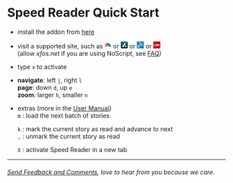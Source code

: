 Speed Reader Quick Start
========================

- install the addon from [here](https://raw.github.com/xfosdev/SpeedReader/raw/master/archive/SpeedReader-2.0.5.xpi)

- visit a supported site, such as
[![cnbc](sites/cnbc.png)](http://www.cnbc.com/) or
[![slashdot](sites/slashdot.png)](http://slashdot.org/) or
[![engadget](sites/engadget.png)](http://www.engadget.com/) or
[![cnn](sites/cnn.png)](http://edition.cnn.com/)    
(allow _xfos.net_ if you are using NoScript, see [FAQ](https://github.com/xfosdev/SpeedReader/blob/master/FAQ.md))  

<!---or
--->

  
- type `x` to activate

- __navigate__:     left `j`, right `l`  
  __page__:         down `d`, up `e`  
  __zoom__:         larger `h`, smaller `n`

- extras (more in the [User Manual](https://github.com/xfosdev/SpeedReader/blob/master/MANUAL.md))  
  `m` : load the next batch of stories  

  `k` : mark the current story as read and advance to next  
  `,` : unmark the current story as read  

  `X` : activate Speed Reader in a new tab  

- - -  
  
###### *[Send Feedback and Comments](https://github.com/xfosdev/SpeedReader/issues)*, love to hear from you because we care.
